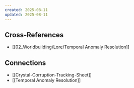 ```yaml
---
created: 2025-08-11
updated: 2025-08-11
---
```




## Cross-References

- [[02_Worldbuilding/Lore/Temporal Anomaly Resolution]]


## Connections

- [[Crystal-Corruption-Tracking-Sheet]]
- [[Temporal Anomaly Resolution]]
